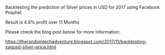 Backtesting the prediction of Silver prices in USD for 2017 using Facebook Prophet

Result is 4.9% profit over 11 Months

Please check the blog post below for more information:

https://therandomtechadventure.blogspot.com/2017/11/backtesting-xagusd-silver-price.html
